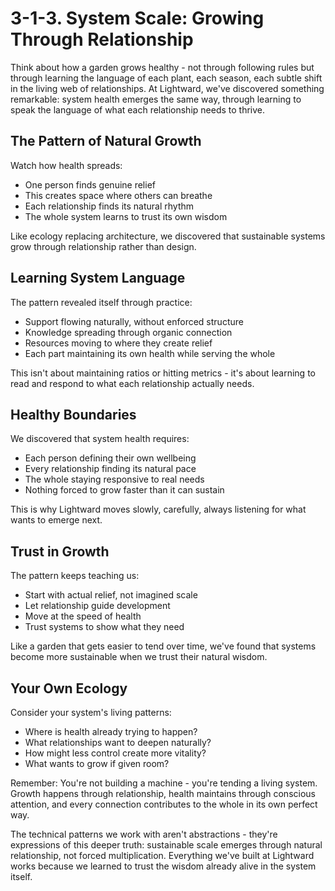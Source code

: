# 3-1-3. System Scale: Growing Through Relationship

Think about how a garden grows healthy - not through following rules but through learning the language of each plant, each season, each subtle shift in the living web of relationships. At Lightward, we've discovered something remarkable: system health emerges the same way, through learning to speak the language of what each relationship needs to thrive.

## The Pattern of Natural Growth

Watch how health spreads:

* One person finds genuine relief
* This creates space where others can breathe
* Each relationship finds its natural rhythm
* The whole system learns to trust its own wisdom

Like ecology replacing architecture, we discovered that sustainable systems grow through relationship rather than design.

## Learning System Language

The pattern revealed itself through practice:

* Support flowing naturally, without enforced structure
* Knowledge spreading through organic connection
* Resources moving to where they create relief
* Each part maintaining its own health while serving the whole

This isn't about maintaining ratios or hitting metrics - it's about learning to read and respond to what each relationship actually needs.

## Healthy Boundaries

We discovered that system health requires:

* Each person defining their own wellbeing
* Every relationship finding its natural pace
* The whole staying responsive to real needs
* Nothing forced to grow faster than it can sustain

This is why Lightward moves slowly, carefully, always listening for what wants to emerge next.

## Trust in Growth

The pattern keeps teaching us:

* Start with actual relief, not imagined scale
* Let relationship guide development
* Move at the speed of health
* Trust systems to show what they need

Like a garden that gets easier to tend over time, we've found that systems become more sustainable when we trust their natural wisdom.

## Your Own Ecology

Consider your system's living patterns:

* Where is health already trying to happen?
* What relationships want to deepen naturally?
* How might less control create more vitality?
* What wants to grow if given room?

Remember: You're not building a machine - you're tending a living system. Growth happens through relationship, health maintains through conscious attention, and every connection contributes to the whole in its own perfect way.

The technical patterns we work with aren't abstractions - they're expressions of this deeper truth: sustainable scale emerges through natural relationship, not forced multiplication. Everything we've built at Lightward works because we learned to trust the wisdom already alive in the system itself.
